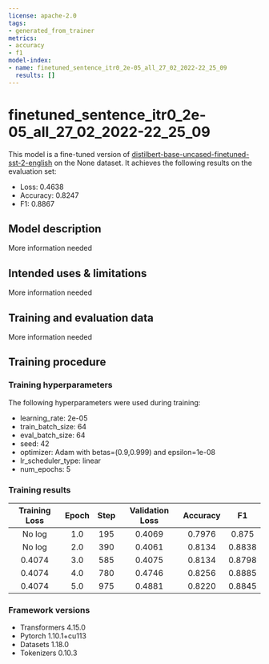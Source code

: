 ```yaml
---
license: apache-2.0
tags:
- generated_from_trainer
metrics:
- accuracy
- f1
model-index:
- name: finetuned_sentence_itr0_2e-05_all_27_02_2022-22_25_09
  results: []
---
```


<!-- This model card has been generated automatically according to the information the Trainer had access to. You
should probably proofread and complete it, then remove this comment. -->

# finetuned_sentence_itr0_2e-05_all_27_02_2022-22_25_09

This model is a fine-tuned version of [distilbert-base-uncased-finetuned-sst-2-english](https://huggingface.co/distilbert-base-uncased-finetuned-sst-2-english) on the None dataset.
It achieves the following results on the evaluation set:
- Loss: 0.4638
- Accuracy: 0.8247
- F1: 0.8867

## Model description

More information needed

## Intended uses & limitations

More information needed

## Training and evaluation data

More information needed

## Training procedure

### Training hyperparameters

The following hyperparameters were used during training:
- learning_rate: 2e-05
- train_batch_size: 64
- eval_batch_size: 64
- seed: 42
- optimizer: Adam with betas=(0.9,0.999) and epsilon=1e-08
- lr_scheduler_type: linear
- num_epochs: 5

### Training results

| Training Loss | Epoch | Step | Validation Loss | Accuracy | F1     |
|:-------------:|:-----:|:----:|:---------------:|:--------:|:------:|
| No log        | 1.0   | 195  | 0.4069          | 0.7976   | 0.875  |
| No log        | 2.0   | 390  | 0.4061          | 0.8134   | 0.8838 |
| 0.4074        | 3.0   | 585  | 0.4075          | 0.8134   | 0.8798 |
| 0.4074        | 4.0   | 780  | 0.4746          | 0.8256   | 0.8885 |
| 0.4074        | 5.0   | 975  | 0.4881          | 0.8220   | 0.8845 |


### Framework versions

- Transformers 4.15.0
- Pytorch 1.10.1+cu113
- Datasets 1.18.0
- Tokenizers 0.10.3
